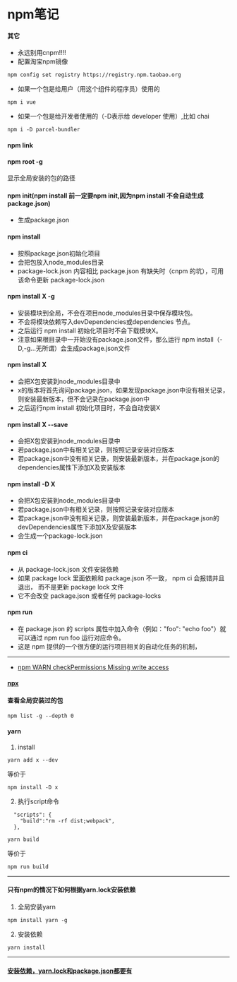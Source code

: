 # npm笔记

#### 其它
* 永远别用cnpm!!!!
* 配置淘宝npm镜像
```
npm config set registry https://registry.npm.taobao.org
```
* 如果一个包是给用户（用这个组件的程序员）使用的
```
npm i vue
```
* 如果一个包是给开发者使用的（-D表示给 developer 使用）,比如 chai
```
npm i -D parcel-bundler
```  
   
#### npm link   

#### npm root -g
显示全局安装的包的路径

#### npm init(npm install 前一定要npm init,因为npm install 不会自动生成 package.json)
* 生成package.json

#### npm install
* 按照package.json初始化项目
* 会把包放入node_modules目录
* package-lock.json 内容相比 package.json 有缺失时（cnpm 的坑），可用该命令更新 package-lock.json

#### npm install X -g
* 安装模块到全局，不会在项目node_modules目录中保存模块包。
* 不会将模块依赖写入devDependencies或dependencies 节点。
* 之后运行 npm install 初始化项目时不会下载模块X。
* 注意如果根目录中一开始没有package.json文件，那么运行 npm install（-D,-g...无所谓）会生成package.json文件

#### npm install X
* 会把X包安装到node_modules目录中
* x的版本将首先询问package.json，如果发现package.json中没有相关记录，则安装最新版本，但不会记录在package.json中
* 之后运行npm install 初始化项目时，不会自动安装X

#### npm install X --save
* 会把X包安装到node_modules目录中
* 若package.json中有相关记录，则按照记录安装对应版本
* 若package.json中没有相关记录，则安装最新版本，并在package.json的dependencies属性下添加X及安装版本

#### npm install -D X
* 会把X包安装到node_modules目录中
* 若package.json中有相关记录，则按照记录安装对应版本
* 若package.json中没有相关记录，则安装最新版本，并在package.json的devDependencies属性下添加X及安装版本
* 会生成一个package-lock.json

#### npm ci
* 从 package-lock.json 文件安装依赖
* 如果 package lock 里面依赖和 package.json 不一致， npm ci 会报错并且退出， 而不是更新 package lock 文件
* 它不会改变 package.json 或者任何 package-locks

#### npm run
* 在 package.json 的 scripts 属性中加入命令（例如："foo": "echo foo"）就可以通过 npm run foo 运行对应命令。
* 这是 npm 提供的一个很方便的运行项目相关的自动化任务的机制，
---
* [npm WARN checkPermissions Missing write access](https://stackoverflow.com/questions/45106627/npm-checkpermissions-missing-write-access-to-node-modules-is)

#### [npx](https://zhuanlan.zhihu.com/p/27840803)

#### 查看全局安装过的包
```
npm list -g --depth 0
```

#### yarn
1. install
```
yarn add x --dev
```
等价于
```
npm install -D x
```
2. 执行script命令
```
  "scripts": {
    "build":"rm -rf dist;webpack",
  },

yarn build
```
等价于
```
npm run build
```
---
#### 只有npm的情况下如何根据yarn.lock安装依赖
1. 全局安装yarn
```
npm install yarn -g
```
2. 安装依赖
```
yarn install
```
---
#### [安装依赖，yarn.lock和package.json都要有](https://yarnpkg.com/lang/en/docs/cli/install/)
